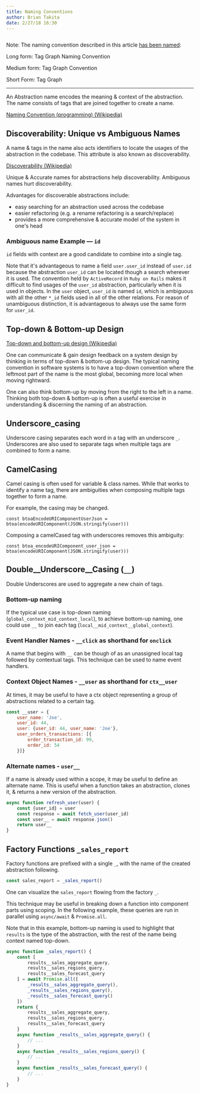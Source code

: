 ```yaml
---
title: Naming Conventions
author: Brian Takita
date: 2/27/18 16:30
---
```


```js exec frontmatter
```

Note: The naming convention described in this article
	<a target="_blank" href="/posts/tag-graph-naming-convention">has been named</a>:

Long form: Tag Graph Naming Convention

Medium form: Tag Graph Convention

Short Form: Tag Graph

---

An Abstraction name encodes the meaning & context of the abstraction.
The name consists of tags that are joined together to create a name.

<a target="_blank" href="https://en.wikipedia.org/wiki/Naming_convention_(programming)">
	Naming Convention (programming) (Wikipedia)
</a>

## Discoverability: Unique vs Ambiguous Names

A name & tags in the name also acts identifiers to locate
	the usages of the abstraction in the codebase.
This attribute is also known as discoverability.

<a target="_blank" href="https://en.wikipedia.org/wiki/Discoverability">Discoverability (Wikipedia)</a>

Unique & Accurate names for abstractions help discoverability.
Ambiguous names hurt discoverability.

Advantages for discoverable abstractions include:

  * easy searching for an abstraction used across the codebase
  * easier refactoring (e.g. a rename refactoring is a search/replace)
  * provides a more comprehensive & accurate model of the system in one's head

<!--more-->
  
### Ambiguous name Example — `id`

`id` fields with context are a good candidate to combine into a single tag.

Note that it's advantageous to name a field `user.user_id`
	instead of `user.id` because the abstraction `user_id` can be located
		though a search wherever it is used.
The convention held by `ActiveRecord` in `Ruby on Rails` 
	makes it difficult to find usages of the `user_id` abstraction,
	particularly when it is used in objects.
In the `user` object, `user_id` is named `id`,
	which is ambiguous with all the other `*_id` fields used in all of the other relations.
For reason of unambiguous distinction, it is advantageous to always use the same form for `user_id`.

## Top-down & Bottom-up Design

<a target="_blank" href="https://en.wikipedia.org/wiki/Top-down_and_bottom-up_design">
	Top-down and bottom-up design (Wikipedia)
</a>

One can communicate & gain design feedback on a system design by thinking
	in terms of top-down & bottom-up design.
The typical naming convention in software systems is to have a top-down convention
	where the leftmost part of the name is the most global, becoming more local when moving rightward.

One can also think bottom-up by moving from the right to the left in a name.
Thinking both top-down & bottom-up is often a useful exercise 
	in understanding & discerning the naming of an abstraction.

## Underscore_casing

Underscore casing separates each word in a tag with an underscore `_`.
Underscores are also used to separate tags when multiple tags are combined to form a name.

## CamelCasing

Camel casing is often used for variable & class names.
While that works to identify a name tag,
	there are ambiguities when composing multiple tags together to form a name.

For example, the casing may be changed.

`const btoaEncodeURIComponentUserJson = btoa(encodeURIComponent(JSON.stringify(user)))`

Composing a camelCased tag with underscores removes this ambiguity:

`const btoa_encodeURIComponent_user_json = btoa(encodeURIComponent(JSON.stringify(user)))`

## Double__Underscore__Casing (`__`)

Double Underscores are used to aggregate a new chain of tags.

### Bottom-up naming

If the typical use case is top-down naming (`global_context_mid_context_local`),
	to achieve bottom-up naming, one could use `__` to join each tag (`local__mid_context__global_context`).

### Event Handler Names - `__click` as shorthand for `onclick`

A name that begins with `__` can be though of as an unassigned local tag followed by contextual tags.
This technique can be used to name event handlers.

### Context Object Names - `__user` as shorthand for `ctx__user`

At times, it may be useful to have a ctx object representing a group of abstractions related to a certain tag.

```js
const __user = {
	user_name: 'Joe',
	user_id: 44,
	user: {user_id: 44, user_name: 'Joe'},
	user_orders_transactions: [{
		order_transaction_id: 99,
		order_id: 54
	}]}
```

### Alternate names - `user__`

If a name is already used within a scope, it may be useful to define an alternate name.
This is useful when a function takes an abstraction, clones it, & returns a new version of the abstraction.

```js
async function refresh_user(user) {
	const {user_id} = user
	const response = await fetch_user(user_id)
	const user__ = await response.json()
	return user__
}
```

## Factory Functions `_sales_report`

Factory functions are prefixed with a single `_`,
	with the name of the created abstraction following.

```js
const sales_report = _sales_report()
```

One can visualize the `sales_report` flowing from the factory `_`.

This technique may be useful in breaking down a function into component parts using scoping.
In the following example, these queries are run in parallel using `async/await` & `Promise.all`.

Note that in this example,
	bottom-up naming is used to highlight that `results` is the type of the abstraction,
	with the rest of the name being context named top-down.

```js
async function _sales_report() {
	const [
		results__sales_aggregate_query,
		results__sales_regions_query,
		results__sales_forecast_query
	] = await Promise.all([
		_results__sales_aggregate_query(),
		_results__sales_regions_query(),
		_results__sales_forecast_query()
	])
	return {
		results__sales_aggregate_query,
		results__sales_regions_query,
		results__sales_forecast_query
	}
	async function _results__sales_aggregate_query() {
		// ...
	}
	async function _results__sales_regions_query() {
		// ...
	}
	async function _results__sales_forecast_query() {
		// ...
	}
}
```
